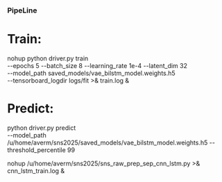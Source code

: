 

### PipeLine 

  # Train:
nohup python driver.py train \
    --epochs 5 --batch_size 8 --learning_rate 1e-4 --latent_dim 32 \
    --model_path saved_models/vae_bilstm_model.weights.h5 \
    --tensorboard_logdir logs/fit >& train.log &



  # Predict:
  python driver.py predict \
    --model_path /u/home/averm/sns2025/saved_models/vae_bilstm_model.weights.h5 --threshold_percentile 99



nohup /u/home/averm/sns2025/sns_raw_prep_sep_cnn_lstm.py >& cnn_lstm_train.log &